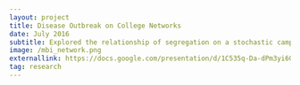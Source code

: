 ```yaml
---
layout: project
title: Disease Outbreak on College Networks
date: July 2016
subtitle: Explored the relationship of segregation on a stochastic campus network to the spread and control of a disease.
image: /mbi_network.png
externallink: https://docs.google.com/presentation/d/1C535q-Da-dPm3yi6Gox2FOzrqd-x-XNrMsyguFMhasE/edit?usp=sharing
tag: research
---
```


